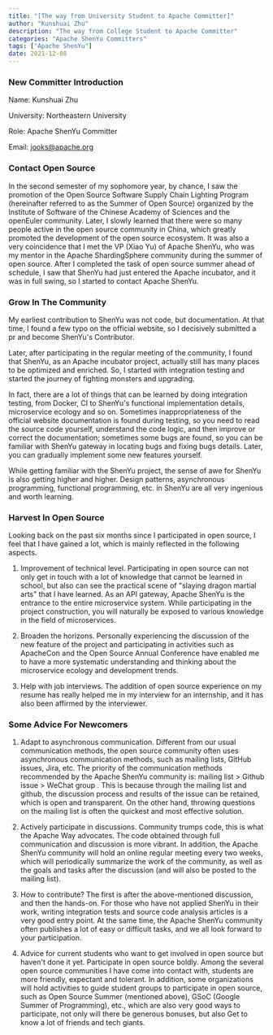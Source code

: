 ```yaml
---
title: "[The way from University Student to Apache Committer]"
author: "Kunshuai Zhu"
description: "The way from College Student to Apache Committer"
categories: "Apache ShenYu Committers"
tags: ["Apache ShenYu"]
date: 2021-12-08
---
```


### New Committer Introduction

Name: Kunshuai Zhu

University: Northeastern University

Role: Apache ShenYu Committer

Email: jooks@apache.org

### Contact Open Source

In the second semester of my sophomore year, by chance, I saw the promotion of the Open Source Software Supply Chain Lighting Program (hereinafter referred to as the Summer of Open Source) organized by the Institute of Software of the Chinese Academy of Sciences and the openEuler community. Later, I slowly learned that there were so many people active in the open source community in China, which greatly promoted the development of the open source ecosystem. It was also a very coincidence that I met the VP (Xiao Yu) of Apache ShenYu, who was my mentor in the Apache ShardingSphere community during the summer of open source. After I completed the task of open source summer ahead of schedule, I saw that ShenYu had just entered the Apache incubator, and it was in full swing, so I started to contact Apache ShenYu.

### Grow In The Community

My earliest contribution to ShenYu was not code, but documentation. At that time, I found a few typo on the official website, so I decisively submitted a pr and  become ShenYu's Contributor.

Later, after participating in the regular meeting of the community, I found that ShenYu, as an Apache incubator project, actually still has many places to be optimized and enriched. So, I started with integration testing and started the journey of fighting monsters and upgrading.

In fact, there are a lot of things that can be learned by doing integration testing, from Docker, CI to ShenYu's functional implementation details, microservice ecology and so on. Sometimes inappropriateness of the official website documentation is found during testing, so you need to read the source code yourself, understand the code logic, and then improve or correct the documentation; sometimes some bugs are found, so you can be familiar with ShenYu gateway in locating bugs and fixing bugs details. Later, you can gradually implement some new features yourself.

While getting familiar with the ShenYu project, the sense of awe for ShenYu is also getting higher and higher. Design patterns, asynchronous programming, functional programming, etc. in ShenYu are all very ingenious and worth learning.

### Harvest In Open Source

Looking back on the past six months since I participated in open source, I feel that I have gained a lot, which is mainly reflected in the following aspects.

1. Improvement of technical level. Participating in open source can not only get in touch with a lot of knowledge that cannot be learned in school, but also can see the practical scene of "slaying dragon martial arts" that I have learned. As an API gateway, Apache ShenYu is the entrance to the entire microservice system. While participating in the project construction, you will naturally be exposed to various knowledge in the field of microservices.

2. Broaden the horizons. Personally experiencing the discussion of the new feature of the project and participating in activities such as ApacheCon and the Open Source Annual Conference have enabled me to have a more systematic understanding and thinking about the microservice ecology and development trends.

3. Help with job interviews. The addition of open source experience on my resume has really helped me in my interview for an internship, and it has also been affirmed by the interviewer.

### Some Advice For Newcomers

1. Adapt to asynchronous communication. Different from our usual communication methods, the open source community often uses asynchronous communication methods, such as mailing lists, GitHub issues, Jira, etc. The priority of the communication methods recommended by the Apache ShenYu community is: mailing list > Github issue > WeChat group . This is because through the mailing list and github, the discussion process and results of the issue can be retained, which is open and transparent. On the other hand, throwing questions on the mailing list is often the quickest and most effective solution.

2. Actively participate in discussions. Community trumps code, this is what the Apache Way advocates. The code obtained through full communication and discussion is more vibrant. In addition, the Apache ShenYu community will hold an online regular meeting every two weeks, which will periodically summarize the work of the community, as well as the goals and tasks after the discussion (and will also be posted to the mailing list).

3. How to contribute? The first is after the above-mentioned discussion, and then the hands-on. For those who have not applied ShenYu in their work, writing integration tests and source code analysis articles is a very good entry point. At the same time, the Apache ShenYu community often publishes a lot of easy or difficult tasks, and we all look forward to your participation.

4. Advice for current students who want to get involved in open source but haven't done it yet. Participate in open source boldly. Among the several open source communities I have come into contact with, students are more friendly, expectant and tolerant. In addition, some organizations will hold activities to guide student groups to participate in open source, such as Open Source Summer (mentioned above), GSoC (Google Summer of Programming), etc., which are also very good ways to participate, not only will there be generous bonuses, but also Get to know a lot of friends and tech giants.
